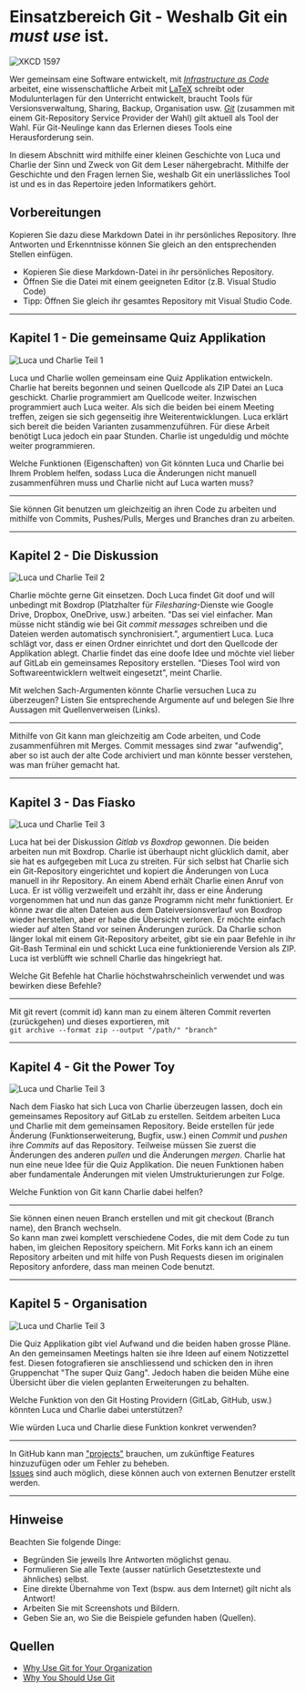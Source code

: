# Einsatzbereich Git - Weshalb Git ein *must use* ist.
![XKCD 1597](https://imgs.xkcd.com/comics/git.png)

Wer gemeinsam eine Software entwickelt, mit [*Infrastructure as Code*](https://en.wikipedia.org/wiki/Infrastructure_as_code) arbeitet, eine wissenschaftliche Arbeit mit [LaTeX](https://en.wikipedia.org/wiki/LaTeX) schreibt oder Modulunterlagen für den Unterricht entwickelt, braucht Tools für Versionsverwaltung, Sharing, Backup, Organisation usw. [*Git*](https://en.wikipedia.org/wiki/Git) (zusammen mit einem Git-Repository Service Provider der Wahl) gilt aktuell als Tool der Wahl. Für Git-Neulinge kann das Erlernen dieses Tools eine Herausforderung sein.

In diesem Abschnitt wird mithilfe einer kleinen Geschichte von Luca und Charlie der Sinn und Zweck von Git dem Leser nähergebracht. Mithilfe der Geschichte und den Fragen lernen Sie, weshalb Git ein unerlässliches Tool ist und es in das Repertoire jeden Informatikers gehört.


## Vorbereitungen
Kopieren Sie dazu diese Markdown Datei in ihr persönliches Repository. Ihre Antworten und Erkenntnisse können Sie gleich an den entsprechenden Stellen einfügen.

 - Kopieren Sie diese Markdown-Datei in ihr persönliches Repository.
 - Öffnen Sie die Datei mit einem geeigneten Editor (z.B. Visual Studio Code)
 - Tipp: Öffnen Sie gleich ihr gesamtes Repository mit Visual Studio Code.

---

## Kapitel 1 - Die gemeinsame Quiz Applikation
![Luca und Charlie Teil 1](/05_Einfuehrung-Versionverwaltung/images/LucaCharlieTeil1.PNG)

Luca und Charlie wollen gemeinsam eine Quiz Applikation entwickeln. Charlie hat bereits begonnen und seinen Quellcode als ZIP Datei an Luca geschickt. Charlie programmiert am Quellcode weiter. Inzwischen programmiert auch Luca weiter. Als sich die beiden bei einem Meeting treffen, zeigen sie sich gegenseitig ihre Weiterentwicklungen. Luca erklärt sich bereit die beiden Varianten zusammenzuführen. Für diese Arbeit benötigt Luca jedoch ein paar Stunden. Charlie ist ungeduldig und möchte weiter programmieren.

Welche Funktionen (Eigenschaften) von Git könnten Luca und Charlie bei Ihrem Problem helfen, sodass Luca die Änderungen nicht manuell zusammenführen muss und Charlie nicht auf Luca warten muss?

---

Sie können Git benutzen um gleichzeitig an ihren Code zu arbeiten und mithilfe von Commits, Pushes/Pulls, Merges und Branches dran zu arbeiten.

---

## Kapitel 2 - Die Diskussion
![Luca und Charlie Teil 2](/05_Einfuehrung-Versionverwaltung/images/LucaCharlieTeil2.PNG)

Charlie möchte gerne Git einsetzen. Doch Luca findet Git doof und will unbedingt mit Boxdrop (Platzhalter für *Filesharing*-Dienste wie Google Drive, Dropbox, OneDrive, usw.) arbeiten. "Das sei viel einfacher. Man müsse nicht ständig wie bei Git *commit messages* schreiben und die Dateien werden automatisch synchronisiert.", argumentiert Luca. Luca schlägt vor, dass er einen Ordner einrichtet und dort den Quellcode der Applikation ablegt. Charlie findet das eine doofe Idee und möchte viel lieber auf GitLab ein gemeinsames Repository erstellen. "Dieses Tool wird von Softwareentwicklern weltweit eingesetzt", meint Charlie.

Mit welchen Sach-Argumenten könnte Charlie versuchen Luca zu überzeugen? Listen Sie entsprechende Argumente auf und belegen Sie Ihre Aussagen mit Quellenverweisen (Links).

---

Mithilfe von Git kann man gleichzeitig am Code arbeiten, und Code zusammenführen mit Merges. Commit messages sind zwar "aufwendig", aber so ist auch der alte Code archiviert und man könnte besser verstehen, was man früher gemacht hat.

---

## Kapitel 3 - Das Fiasko
![Luca und Charlie Teil 3](/05_Einfuehrung-Versionverwaltung/images/LucaCharlieTeil3.PNG)

Luca hat bei der Diskussion *Gitlab vs Boxdrop* gewonnen. Die beiden arbeiten nun mit Boxdrop. Charlie ist überhaupt nicht glücklich damit, aber sie hat es aufgegeben mit Luca zu streiten. Für sich selbst hat Charlie sich ein Git-Repository eingerichtet und kopiert die Änderungen von Luca manuell in ihr Repository. An einem Abend erhält Charlie einen Anruf von Luca. Er ist völlig verzweifelt und erzählt ihr, dass er eine Änderung vorgenommen hat und nun das ganze Programm nicht mehr funktioniert. Er könne zwar die alten Dateien aus dem Dateiversionsverlauf von Boxdrop wieder herstellen, aber er habe die Übersicht verloren. Er möchte einfach wieder auf alten Stand vor seinen Änderungen zurück. Da Charlie schon länger lokal mit einem Git-Repository arbeitet, gibt sie ein paar Befehle in ihr Git-Bash Terminal ein und schickt Luca eine funktionierende Version als ZIP. Luca ist verblüfft wie schnell Charlie das hingekriegt hat.

Welche Git Befehle hat Charlie höchstwahrscheinlich verwendet und was bewirken diese Befehle?

---

Mit git revert (commit id) kann man zu einem älteren Commit reverten (zurückgehen) und dieses exportieren, mit <br>
`git archive --format zip --output "/path/" "branch"`

---

## Kapitel 4 - Git the Power Toy

![Luca und Charlie Teil 3](/05_Einfuehrung-Versionverwaltung/images/LucaCharlieTeil4.PNG)

Nach dem Fiasko hat sich Luca von Charlie überzeugen lassen, doch ein gemeinsames Repository auf GitLab zu erstellen. Seitdem arbeiten Luca und Charlie mit dem gemeinsamen Repository. Beide erstellen für jede Änderung (Funktionserweiterung, Bugfix, usw.) einen *Commit* und *pushen* ihre *Commits* auf das Repository. Teilweise müssen Sie zuerst die Änderungen des anderen *pullen* und die Änderungen *mergen*. Charlie hat nun eine neue Idee für die Quiz Applikation. Die neuen Funktionen haben aber fundamentale Änderungen mit vielen Umstrukturierungen zur Folge.

Welche Funktion von Git kann Charlie dabei helfen?

---

Sie können einen neuen Branch erstellen und mit git checkout (Branch name), den Branch wechseln. <br>
So kann man zwei komplett verschiedene Codes, die mit dem Code zu tun haben, im gleichen Repository speichern.
Mit Forks kann ich an einem Repository arbeiten und mit hilfe von Push Requests diesen im originalen Repository anfordere, dass man meinen Code benutzt.

---

## Kapitel 5 - Organisation

![Luca und Charlie Teil 3](/05_Einfuehrung-Versionverwaltung/images/LucaCharlieTeil3.PNG)

Die Quiz Applikation gibt viel Aufwand und die beiden haben grosse Pläne. An den gemeinsamen Meetings halten sie ihre Ideen auf einem Notizzettel fest. Diesen fotografieren sie anschliessend und schicken den in ihren Gruppenchat "The super Quiz Gang". Jedoch haben die beiden Mühe eine Übersicht über die vielen geplanten Erweiterungen zu behalten.

Welche Funktion von den Git Hosting Providern (GitLab, GitHub, usw.) könnten Luca und Charlie dabei unterstützen?

Wie würden Luca und Charlie diese Funktion konkret verwenden?

---

In GitHub kann man ["projects"](https://github.com/Arlind-dev/m231-portfolio/projects) brauchen, um zukünftige Features hinzuzufügen oder um Fehler zu beheben. <br>
[Issues](https://github.com/Arlind-dev/m231-portfolio/issues) sind auch möglich, diese können auch von externen Benutzer erstellt werden.


---

## Hinweise
Beachten Sie folgende Dinge:
 - Begründen Sie jeweils Ihre Antworten möglichst genau.
 - Formulieren Sie alle Texte (ausser natürlich Gesetztestexte und ähnliches) selbst.
 - Eine direkte Übernahme von Text (bspw. aus dem Internet) gilt nicht als Antwort!
 - Arbeiten Sie mit Screenshots und Bildern.
 - Geben Sie an, wo Sie die Beispiele gefunden haben (Quellen).


## Quellen
 - [Why Use Git for Your Organization](https://www.atlassian.com/git/tutorials/why-git)
 - [Why You Should Use Git](https://www.webfx.com/blog/web-design/why-you-should-use-git/)

